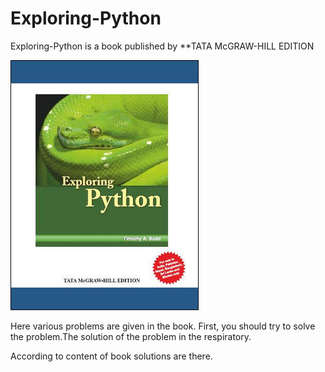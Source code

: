 # Exploring-Python

Exploring-Python is a book published by **TATA McGRAW-HILL EDITION

   ![](Exploring-Python.jpg)

Here various problems are given in the book.
First, you should try to solve the problem.The solution of the problem in the respiratory.

According to content of book solutions are there.

